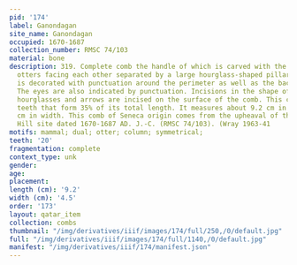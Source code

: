 ```yaml
---
pid: '174'
label: Ganondagan
site_name: Ganondagan
occupied: 1670-1687
collection_number: RMSC 74/103
material: bone
description: 319. Complete comb the handle of which is carved with the effigy of two
  otters facing each other separated by a large hourglass-shaped pillar. This amount
  is decorated with punctuation around the perimeter as well as the back of the animals.
  The eyes are also indicated by punctuation. Incisions in the shape of xl triangles
  hourglasses and arrows are incised on the surface of the comb. This comb has 20
  teeth that form 35% of its total length. It measures about 9.2 cm in length by 4.5
  cm in width. This comb of Seneca origin comes from the upheaval of the boughton
  Hill site dated 1670-1687 AD. J.-C. (RMSC 74/103). (Wray 1963-41
motifs: mammal; dual; otter; column; symmetrical;
teeth: '20'
fragmentation: complete
context_type: unk
gender:
age:
placement:
length (cm): '9.2'
width (cm): '4.5'
order: '173'
layout: qatar_item
collection: combs
thumbnail: "/img/derivatives/iiif/images/174/full/250,/0/default.jpg"
full: "/img/derivatives/iiif/images/174/full/1140,/0/default.jpg"
manifest: "/img/derivatives/iiif/174/manifest.json"
---
```

